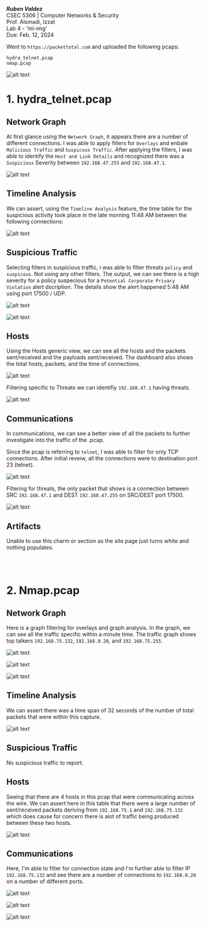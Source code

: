 ***Ruben Valdez*** <br>
CSEC 5306 | Computer Networks & Security <br>
Prof. Alsmadi, Izzat <br>
Lab 4 - 'mi-img' <br>
Due: Feb. 12, 2024 <br>



Went to `https://packettotal.com` and uploaded the following pcaps:

```
hydra_telnet.pcap
nmap.pcap
```

![alt text](<Screenshot 2024-02-20 at 3.37.27 PM.png>)


# 1. hydra_telnet.pcap

## Network Graph

At first glance using the `Network Graph`, it appears there are a number of different connections.  I was able to apply filters for `Overlays` and enbale `Malicious Traffic` and `Suspicous Traffic`.  After applying the filters, I was able to identify the `Host and Link Details` and recognized there was a `Suspicious` Severity between `192.168.47.255` and `192.168.47.1`.

![alt text](<Screenshot 2024-02-20 at 3.44.18 PM.png>)


## Timeline Analysis

We can assert, using the `Timeline Analysis` feature, the time table for the suspicious activity took place in the late morning 11:48 AM between the following connections:

![alt text](<Screenshot 2024-02-20 at 3.51.13 PM.png>)


## Suspicious Traffic

Selecting filters  in suspicious traffic, i was able to filter threats `policy` and `suspicous`.  Not using any other filters.  The output, we can see there is a high severity for a policy suspecious for a `Potential Corporate Privacy Violation` alert dscription.  The details show the alert happened 5:48 AM using port 17500 / UDP.

![alt text](<Screenshot 2024-02-21 at 9.14.38 PM.png>)

![alt text](<Screenshot 2024-02-21 at 9.14.55 PM.png>)


## Hosts

Using the Hosts generic view, we can see all the hosts and the packets sent/received and the payloads sent/received.  The dashboard also shows the total hosts, packets, and the time of connections.

![alt text](<Screenshot 2024-02-21 at 10.19.23 PM.png>)

Filtering specific to Threats we can identifiy `192.168.47.1` having threats.

![alt text](<Screenshot 2024-02-21 at 10.17.04 PM.png>)


## Communications

In communications, we can see a better view of all the packets to further investigate into the traffic of the .pcap.   

Since the pcap is referring to `telnet`, I was able to filter for only TCP connections.  After initial reveiw, all the connections were to destination port 23 (telnet).

![alt text](<Screenshot 2024-02-21 at 10.41.15 PM.png>)

Filtering for threats, the only packet that shows is a connection between SRC `192.168.47.1` and DEST `192.168.47.255` on SRC/DEST port 17500.

![alt text](<Screenshot 2024-02-21 at 10.39.24 PM.png>)


## Artifacts

Unable to use this charm or section as the site page just turns white and nothing populates.   

<br >
<br >


# 2. Nmap.pcap


## Network Graph

Here is a graph filtering for overlays and graph analysis.  In the graph, we can see all the traffic specific within a minute time.  The traffic graph shows top talkers `192.168.75.132`,  `192.168.0.20`, and `192.168.75.255`.

![alt text](<Screenshot 2024-02-21 at 10.59.35 PM.png>)

![alt text](<Screenshot 2024-02-21 at 10.59.10 PM.png>)

![alt text](<Screenshot 2024-02-21 at 10.59.56 PM.png>)




## Timeline Analysis

We can assert there was a time span of 32 seconds of the number of total packets that were within this capture.  


![alt text](<Screenshot 2024-02-21 at 11.10.01 PM.png>)



## Suspicious Traffic

No suspicious traffic to report. 


## Hosts

Seeing that there are 4 hosts in this pcap that were communicating across the wire.  We can assert here in this table that there were a large number of sent/received packets deriving from `192.168.75.1` and `192.168.75.132` which does cause for concern there is alot of traffic being produced between these two hosts.   


![alt text](<Screenshot 2024-02-21 at 11.16.01 PM.png>)



## Communications

Here, I'm able to filter for connection state and I'm further able to filter IP `192.168.75.132` and see there are a number of connections to `192.168.0.20` on a number of different ports.   

![alt text](<Screenshot 2024-02-21 at 11.27.29 PM.png>)


![alt text](<Screenshot 2024-02-21 at 11.26.45 PM.png>)


![alt text](<Screenshot 2024-02-21 at 11.37.10 PM.png>)